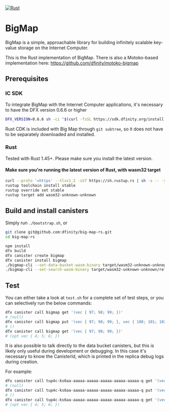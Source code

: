 [![Rust](https://github.com/dfinity/bigmap-rs/workflows/Rust/badge.svg)](https://github.com/dfinity/bigmap-rs/actions)

# BigMap

BigMap is a simple, approachable library for building infinitely scalable key-value storage on the Internet Computer.

This is the Rust implementation of BigMap. There is also a Motoko-based implementation here: https://github.com/dfinity/motoko-bigmap

## Prerequisites

### IC SDK
To integrate BigMap with the Internet Computer applications, it's necessary to have the DFX version 0.6.6 or higher

```bash
DFX_VERSION=0.6.6 sh -ci "$(curl -fsSL https://sdk.dfinity.org/install.sh)"
```

Rust CDK is included with Big Map through `git subtree`, so it does not have to be separately downloaded and installed.

### Rust
Tested with Rust 1.45+. Please make sure you install the latest version.

#### Make sure you're running the latest version of Rust, with wasm32 target

```bash
curl --proto '=https' --tlsv1.2 -sSf https://sh.rustup.rs | sh -s -- -y
rustup toolchain install stable
rustup override set stable
rustup target add wasm32-unknown-unknown
```

## Build and install canisters

Simply run `./bootstrap.sh`, or 

```bash
git clone git@github.com:dfinity/big-map-rs.git
cd big-map-rs

npm install
dfx build
dfx canister create bigmap
dfx canister install bigmap
./bigmap-cli --set-data-bucket-wasm-binary target/wasm32-unknown-unknown/release/bigmap_data.wasm
./bigmap-cli --set-search-wasm-binary target/wasm32-unknown-unknown/release/bigmap_search.wasm
```

## Test

You can either take a look at `test.sh` for a complete set of test steps, or you can selectively run the below commands:

```bash
dfx canister call bigmap get '(vec { 97; 98; 99; })'
# (null)
dfx canister call bigmap put '(vec { 97; 98; 99; }, vec { 100; 101; 102; })'
# ()
dfx canister call bigmap get '(vec { 97; 98; 99; })'
# (opt vec { 4; 5; 6; })
```

It is also possible to talk directly to the data bucket canisters, but this is likely only useful during development or debugging.
In this case it's necessary to know the CanisterId, which is printed in the replica debug logs during creation.

For example:
```bash
dfx canister call tup4c-ks6aa-aaaaa-aaaaa-aaaaa-aaaaa-aaaaa-q get '(vec { 97; 98; 99; })'
# (null)
dfx canister call tup4c-ks6aa-aaaaa-aaaaa-aaaaa-aaaaa-aaaaa-q put '(vec { 97; 98; 99; }, vec { 100; 101; 102; })'
# ()
dfx canister call tup4c-ks6aa-aaaaa-aaaaa-aaaaa-aaaaa-aaaaa-q get '(vec { 97; 98; 99; })'
# (opt vec { 4; 5; 6; })
```
